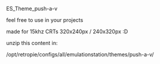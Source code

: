 ES_Theme_push-a-v

feel free to use in your projects

made for 15khz CRTs 320x240px / 240x320px :D

unzip this content in:

/opt/retropie/configs/all/emulationstation/themes/push-a-v/
